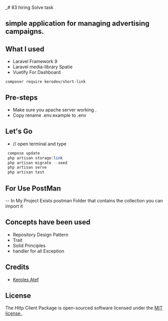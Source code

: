 _#  83 hiring Solve  task 

## simple application for managing advertising campaigns. 

## What I used

- Laravel Framework 9
- Laravel media-library Spatie
- Vuetify For Dashboard

`composer require kerodev/short-link`

 ## Pre-steps
 -  Make sure you apache server working . 
 -  Copy rename .env.example to .env 
## Let's Go
-  // open terminal and type
``` php
 compose update
 php artisan storage:link  
 php artisan migrate --seed
 php artisan serve 
 php artisan test
```

## For Use  PostMan
-- In My Project Exists  postman Folder that contains the collection you can import it 

## Concepts have been used 

 - Repository Design Pattern 
 - Trait 
 - Solid Principles
 - handler for all Exception 

## Credits

- [Keroles  Atef](https://github.com/keroles19)

## License

The Http Client Package is open-sourced software licensed under the [MIT license](http://opensource.org/licenses/MIT)_
